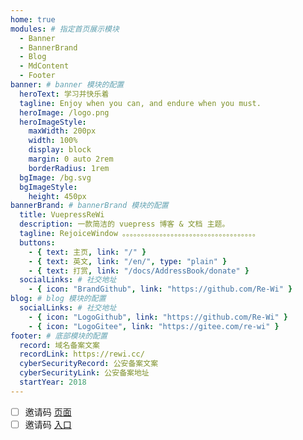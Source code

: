 ```yaml
---
home: true
modules: # 指定首页展示模块
  - Banner
  - BannerBrand
  - Blog
  - MdContent
  - Footer
banner: # banner 模块的配置
  heroText: 学习并快乐着
  tagline: Enjoy when you can, and endure when you must.
  heroImage: /logo.png
  heroImageStyle:
    maxWidth: 200px
    width: 100%
    display: block
    margin: 0 auto 2rem
    borderRadius: 1rem
  bgImage: /bg.svg
  bgImageStyle:
    height: 450px
bannerBrand: # bannerBrand 模块的配置
  title: VuepressReWi
  description: 一款简洁的 vuepress 博客 & 文档 主题。
  tagline: RejoiceWindow 。。。。。。。。。。。。。。。。。。。。。。。。。。。。。。。。。。。。
  buttons:
    - { text: 主页, link: "/" }
    - { text: 英文, link: "/en/", type: "plain" }
    - { text: 打赏, link: "/docs/AddressBook/donate" }
  socialLinks: # 社交地址
    - { icon: "BrandGithub", link: "https://github.com/Re-Wi" }
blog: # blog 模块的配置
  socialLinks: # 社交地址
    - { icon: "LogoGithub", link: "https://github.com/Re-Wi" }
    - { icon: "LogoGitee", link: "https://gitee.com/re-wi" }
footer: # 底部模块的配置
  record: 域名备案文案
  recordLink: https://rewi.cc/
  cyberSecurityRecord: 公安备案文案
  cyberSecurityLink: 公安备案地址
  startYear: 2018
---
```


- [ ] 邀请码 [页面](./docs/AddressBook/InvitationCode/)
- [ ] 邀请码 [入口](https://www.rewi.cc/docs/AddressBook/InvitationCode/)
